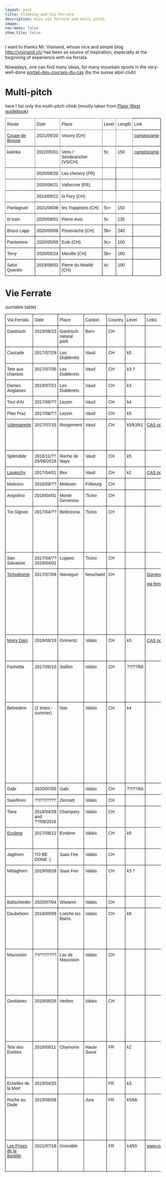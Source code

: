 ```yaml
---
layout: post
title: Climbing and Via Ferrata
description: main vie ferrate and multi-pitch
image: 
nav-menu: false
show_tile: false
---
```



I want to thanks Mr. Visinand, whose nice and simple blog <a href="http://visinand.ch/">http://visinand.ch/</a>  has been as source of inspiration, especially at the beginning of experience with via ferrata.

Nowadays, one can find many ideas, for many mountain sports in the very-well-done 
<a href="https://www.sac-cas.ch/fr/cabanes-et-courses/portail-des-courses-du-cas/">portail-des-courses-du-cas</a> (by the suisse alpin club)  


# Multi-pitch

here I list only the multi-pitch climb (mostly taken from [Plaisr West guidebook](https://www.filidor.ch/en/))


<style type="text/css">
.tg  {border-collapse:collapse;border-spacing:0;margin:0px auto;}
.tg td{border-color:black;border-style:solid;border-width:1px;font-family:Arial, sans-serif;font-size:14px;
  overflow:hidden;padding:10px 5px;word-break:normal;}
.tg th{border-color:black;border-style:solid;border-width:1px;font-family:Arial, sans-serif;font-size:14px;
  font-weight:normal;overflow:hidden;padding:10px 5px;word-break:normal;}
.tg .tg-ul38{position:-webkit-sticky;position:sticky;text-align:left;top:-1px;vertical-align:top;will-change:transform}
.tg .tg-j1i3{border-color:inherit;position:-webkit-sticky;position:sticky;text-align:left;top:-1px;vertical-align:top;
  will-change:transform}
.tg .tg-0pky{border-color:inherit;text-align:left;vertical-align:top}
.tg .tg-0lax{text-align:left;vertical-align:top}
.tg-sort-header::-moz-selection{background:0 0}
.tg-sort-header::selection{background:0 0}.tg-sort-header{cursor:pointer}
.tg-sort-header:after{content:'';float:right;margin-top:7px;border-width:0 5px 5px;border-style:solid;
  border-color:#404040 transparent;visibility:hidden}
.tg-sort-header:hover:after{visibility:visible}
.tg-sort-asc:after,.tg-sort-asc:hover:after,.tg-sort-desc:after{visibility:visible;opacity:.4}
.tg-sort-desc:after{border-bottom:none;border-width:5px 5px 0}@media screen and (max-width: 767px) {.tg {width: auto !important;}.tg col {width: auto !important;}.tg-wrap {overflow-x: auto;-webkit-overflow-scrolling: touch;margin: auto 0px;}}</style>
<div class="tg-wrap"><table id="tg-pelZv" class="tg">
<thead>
  <tr>
    <th class="tg-j1i3">Route</th>
    <th class="tg-j1i3">Date</th>
    <th class="tg-j1i3">Place</th>
    <th class="tg-j1i3">Level</th>
    <th class="tg-j1i3">Length</th>
    <th class="tg-ul38">Link</th>
  </tr>
</thead>
<tbody>
  <tr>
    <td class="tg-0pky"> <a href='multi_pitch/coupe_brosse.html'> Coupe de Brosse </a> </td>
    <td class="tg-0pky">2021/09/20</td>
    <td class="tg-0pky">Vouvry (CH)</td>
    <td class="tg-0pky"></td>
    <td class="tg-0pky"></td>
    <td class="tg-0lax"><a href='https://www.camptocamp.org/routes/1255064/fr/se-veillin-coup-de-brosse'>camptocamp </a>  </td>
  </tr>
  <tr>
    <td class="tg-0pky">  kalinka</td>
    <td class="tg-0pky">2022/05/01</td>
    <td class="tg-0pky"> Vens / Sembrancher (VS/CH)</td>
    <td class="tg-0pky">5c</td>
    <td class="tg-0pky">150</td>
    <td class="tg-0lax"><a href='https://www.camptocamp.org/routes/171992/fr/le-troubayet-kalinka'> camptocamp</a> </td>
  </tr>
  <tr>
    <td class="tg-0pky"></td>
    <td class="tg-0pky">2020/06/20</td>
    <td class="tg-0pky">Les chesery (FR)</td>
    <td class="tg-0lax"></td>
    <td class="tg-0pky"></td>
    <td class="tg-0pky"></td>
  </tr>
  <tr>
    <td class="tg-0pky"></td>
    <td class="tg-0pky"><span style="font-weight:400;font-style:normal">2020/06/21</span></td>
    <td class="tg-0pky">Vallorcine (FR)</td>
    <td class="tg-0lax"></td>
    <td class="tg-0pky"></td>
    <td class="tg-0pky"></td>
  </tr>
  <tr>
    <td class="tg-0pky"></td>
    <td class="tg-0pky">2019/09/21</td>
    <td class="tg-0pky">la Fory (CH)</td>
    <td class="tg-0pky"></td>
    <td class="tg-0pky"></td>
    <td class="tg-0pky"></td>
  </tr>
  <tr>
    <td class="tg-0pky">Pantagruel</td>
    <td class="tg-0pky">2021/08/08</td>
    <td class="tg-0pky">les Trappistes  (CH)</td>
    <td class="tg-0pky">5c+</td>
    <td class="tg-0pky">150</td>
    <td class="tg-0lax"></td>
  </tr>
  <tr>
    <td class="tg-0pky">tit train</td>
    <td class="tg-0pky">2020/08/01</td>
    <td class="tg-0pky">Pierre Avoi</td>
    <td class="tg-0pky">5c</td>
    <td class="tg-0pky">130</td>
    <td class="tg-0lax"></td> 
  </tr>
  <tr>
    <td class="tg-0lax">Bravo Lapp</td>
    <td class="tg-0lax">2020/09/06</td>
    <td class="tg-0lax">Pissevache (CH)</td>
    <td class="tg-0lax">5b+</td>
    <td class="tg-0lax">240</td>
    <td class="tg-0lax"></td>
  </tr>
  <tr>
    <td class="tg-0lax">Pantomine</td>
    <td class="tg-0lax">2020/05/09</td>
    <td class="tg-0lax">Eole (CH)</td>
    <td class="tg-0lax">5c+</td>
    <td class="tg-0lax">100</td>
    <td class="tg-0lax"></td>
  </tr>
  <tr>
    <td class="tg-0lax">Terry</td>
    <td class="tg-0lax">2020/05/24</td>
    <td class="tg-0lax">Mieville (CH)</td>
    <td class="tg-0lax">5b+</td>
    <td class="tg-0lax">160</td>
    <td class="tg-0lax"></td>
  </tr>
  <tr>
    <td class="tg-0lax">Salut Quentin</td>
    <td class="tg-0lax">2019/08/03</td>
    <td class="tg-0lax">Pierre du Moellé (CH)</td>
    <td class="tg-0lax">4c</td>
    <td class="tg-0lax">100</td>
    <td class="tg-0lax"></td>
  </tr>
</tbody>
</table></div>
<script charset="utf-8">var TGSort=window.TGSort||function(n){"use strict";function r(n){return n?n.length:0}function t(n,t,e,o=0){for(e=r(n);o<e;++o)t(n[o],o)}function e(n){return n.split("").reverse().join("")}function o(n){var e=n[0];return t(n,function(n){for(;!n.startsWith(e);)e=e.substring(0,r(e)-1)}),r(e)}function u(n,r,e=[]){return t(n,function(n){r(n)&&e.push(n)}),e}var a=parseFloat;function i(n,r){return function(t){var e="";return t.replace(n,function(n,t,o){return e=t.replace(r,"")+"."+(o||"").substring(1)}),a(e)}}var s=i(/^(?:\s*)([+-]?(?:\d+)(?:,\d{3})*)(\.\d*)?$/g,/,/g),c=i(/^(?:\s*)([+-]?(?:\d+)(?:\.\d{3})*)(,\d*)?$/g,/\./g);function f(n){var t=a(n);return!isNaN(t)&&r(""+t)+1>=r(n)?t:NaN}function d(n){var e=[],o=n;return t([f,s,c],function(u){var a=[],i=[];t(n,function(n,r){r=u(n),a.push(r),r||i.push(n)}),r(i)<r(o)&&(o=i,e=a)}),r(u(o,function(n){return n==o[0]}))==r(o)?e:[]}function v(n){if("TABLE"==n.nodeName){for(var a=function(r){var e,o,u=[],a=[];return function n(r,e){e(r),t(r.childNodes,function(r){n(r,e)})}(n,function(n){"TR"==(o=n.nodeName)?(e=[],u.push(e),a.push(n)):"TD"!=o&&"TH"!=o||e.push(n)}),[u,a]}(),i=a[0],s=a[1],c=r(i),f=c>1&&r(i[0])<r(i[1])?1:0,v=f+1,p=i[f],h=r(p),l=[],g=[],N=[],m=v;m<c;++m){for(var T=0;T<h;++T){r(g)<h&&g.push([]);var C=i[m][T],L=C.textContent||C.innerText||"";g[T].push(L.trim())}N.push(m-v)}t(p,function(n,t){l[t]=0;var a=n.classList;a.add("tg-sort-header"),n.addEventListener("click",function(){var n=l[t];!function(){for(var n=0;n<h;++n){var r=p[n].classList;r.remove("tg-sort-asc"),r.remove("tg-sort-desc"),l[n]=0}}(),(n=1==n?-1:+!n)&&a.add(n>0?"tg-sort-asc":"tg-sort-desc"),l[t]=n;var i,f=g[t],m=function(r,t){return n*f[r].localeCompare(f[t])||n*(r-t)},T=function(n){var t=d(n);if(!r(t)){var u=o(n),a=o(n.map(e));t=d(n.map(function(n){return n.substring(u,r(n)-a)}))}return t}(f);(r(T)||r(T=r(u(i=f.map(Date.parse),isNaN))?[]:i))&&(m=function(r,t){var e=T[r],o=T[t],u=isNaN(e),a=isNaN(o);return u&&a?0:u?-n:a?n:e>o?n:e<o?-n:n*(r-t)});var C,L=N.slice();L.sort(m);for(var E=v;E<c;++E)(C=s[E].parentNode).removeChild(s[E]);for(E=v;E<c;++E)C.appendChild(s[v+L[E-v]])})})}}n.addEventListener("DOMContentLoaded",function(){for(var t=n.getElementsByClassName("tg"),e=0;e<r(t);++e)try{v(t[e])}catch(n){}})}(document)</script>

# Vie Ferrate

(sortable table)

<style type="text/css">
.tg  {border-collapse:collapse;border-spacing:0;margin:0px auto;}
.tg td{border-color:black;border-style:solid;border-width:1px;font-family:Arial, sans-serif;font-size:14px;
  overflow:hidden;padding:10px 5px;word-break:normal;}
.tg th{border-color:black;border-style:solid;border-width:1px;font-family:Arial, sans-serif;font-size:14px;
  font-weight:normal;overflow:hidden;padding:10px 5px;word-break:normal;}
.tg .tg-ul38{position:-webkit-sticky;position:sticky;text-align:left;top:-1px;vertical-align:top;will-change:transform}
.tg .tg-0lax{text-align:left;vertical-align:top}
.tg-sort-header::-moz-selection{background:0 0}
.tg-sort-header::selection{background:0 0}.tg-sort-header{cursor:pointer}
.tg-sort-header:after{content:'';float:right;margin-top:7px;border-width:0 5px 5px;border-style:solid;
  border-color:#404040 transparent;visibility:hidden}
.tg-sort-header:hover:after{visibility:visible}
.tg-sort-asc:after,.tg-sort-asc:hover:after,.tg-sort-desc:after{visibility:visible;opacity:.4}
.tg-sort-desc:after{border-bottom:none;border-width:5px 5px 0}@media screen and (max-width: 767px) {.tg {width: auto !important;}.tg col {width: auto !important;}.tg-wrap {overflow-x: auto;-webkit-overflow-scrolling: touch;margin: auto 0px;}}</style>
<div class="tg-wrap"><table id="tg-9U8Ej" class="tg">
<thead>
  <tr>
    <th class="tg-ul38">Via Ferrata</th>
    <th class="tg-ul38">Date</th>
    <th class="tg-ul38">Place</th>
    <th class="tg-ul38">Canton</th>
    <th class="tg-ul38">Country</th>
    <th class="tg-ul38">Level</th>
    <th class="tg-ul38">Links</th>
    <th class="tg-ul38">Comments</th>
  </tr>
</thead>
<tbody>
  <tr>
    <td class="tg-0lax">Gantrisch</td>
    <td class="tg-0lax">2019/06/23</td>
    <td class="tg-0lax">Gantrisch natural park</td>
    <td class="tg-0lax">Bern</td>
    <td class="tg-0lax">CH</td>
    <td class="tg-0lax"></td>
    <td class="tg-0lax"></td>
    <td class="tg-0lax"></td>
  </tr>
  <tr>
    <td class="tg-0lax">Cascade</td>
    <td class="tg-0lax">2017/07/29</td>
    <td class="tg-0lax">Les Diablerets</td>
    <td class="tg-0lax">Vaud</td>
    <td class="tg-0lax">CH</td>
    <td class="tg-0lax">k5</td>
    <td class="tg-0lax"></td>
    <td class="tg-0lax"></td>
  </tr>
  <tr>
    <td class="tg-0lax">Tete aux chamois</td>
    <td class="tg-0lax"><span style="font-weight:400;font-style:normal">2017/07/30</span></td>
    <td class="tg-0lax"><span style="font-weight:400;font-style:normal">Les Diablerets</span></td>
    <td class="tg-0lax"><span style="font-weight:400;font-style:normal">Vaud</span></td>
    <td class="tg-0lax"><span style="font-weight:400;font-style:normal">CH</span></td>
    <td class="tg-0lax">k3 ?</td>
    <td class="tg-0lax"></td>
    <td class="tg-0lax"></td>
  </tr>
  <tr>
    <td class="tg-0lax">Dames Anglaises</td>
    <td class="tg-0lax"><span style="font-weight:400;font-style:normal">2019/07/21</span></td>
    <td class="tg-0lax"><span style="font-weight:400;font-style:normal">Les Diablerets</span></td>
    <td class="tg-0lax"><span style="font-weight:400;font-style:normal">Vaud</span></td>
    <td class="tg-0lax"><span style="font-weight:400;font-style:normal">CH</span></td>
    <td class="tg-0lax">k3</td>
    <td class="tg-0lax"></td>
    <td class="tg-0lax"></td>
  </tr>
  <tr>
    <td class="tg-0lax">Tour d'AI</td>
    <td class="tg-0lax"><span style="font-weight:400;font-style:normal">2017/06/??</span></td>
    <td class="tg-0lax">Leysin</td>
    <td class="tg-0lax"><span style="font-weight:400;font-style:normal">Vaud</span></td>
    <td class="tg-0lax"><span style="font-weight:400;font-style:normal">CH</span></td>
    <td class="tg-0lax">k4</td>
    <td class="tg-0lax"></td>
    <td class="tg-0lax"></td>
  </tr>
  <tr>
    <td class="tg-0lax">Plan Praz</td>
    <td class="tg-0lax"><span style="font-weight:400;font-style:normal">2017/06/??</span></td>
    <td class="tg-0lax"><span style="font-weight:400;font-style:normal">Leysin</span></td>
    <td class="tg-0lax"><span style="font-weight:400;font-style:normal">Vaud</span></td>
    <td class="tg-0lax"><span style="font-weight:400;font-style:normal">CH</span></td>
    <td class="tg-0lax">k5</td>
    <td class="tg-0lax"></td>
    <td class="tg-0lax"></td>
  </tr>
  <tr>
    <td class="tg-0lax"> <a href="vieferrate/videmanette.html"> Videmanette </a> </td>
    <td class="tg-0lax"><span style="font-weight:400;font-style:normal">2017/07/15</span></td>
    <td class="tg-0lax">Rougement</td>
    <td class="tg-0lax"><span style="font-weight:400;font-style:normal">Vaud</span></td>
    <td class="tg-0lax"><span style="font-weight:400;font-style:normal">CH</span></td>
    <td class="tg-0lax">k5/k3/k1</td>
    <td class="tg-0lax"><a href="https://www.sac-cas.ch/fr/cabanes-et-courses/portail-des-courses-du-cas/1586/via_ferrata">CAS portal</a></td>
    <td class="tg-0lax">we did the k5 -- very nice ferrata, with a view on the fribourg alps </td>
  </tr>
  <tr>
    <td class="tg-0lax">Splendide</td>
    <td class="tg-0lax"><span style="font-weight:400;font-style:normal">2016/11/??</span><br><span style="font-weight:400;font-style:normal">05/08/2018</span></td>
    <td class="tg-0lax">Roche de Naye</td>
    <td class="tg-0lax"><span style="font-weight:400;font-style:normal">Vaud</span></td>
    <td class="tg-0lax"><span style="font-weight:400;font-style:normal">CH</span></td>
    <td class="tg-0lax">k5</td>
    <td class="tg-0lax"></td>
    <td class="tg-0lax"></td>
  </tr>
  <tr>
    <td class="tg-0lax"> <a href="vieferrate/bex.html"> Lavanchy</a>  </td>
    <td class="tg-0lax">2017/04/01</td>
    <td class="tg-0lax">Bex</td>
    <td class="tg-0lax"><span style="font-weight:400;font-style:normal">Vaud</span></td>
    <td class="tg-0lax"><span style="font-weight:400;font-style:normal">CH</span></td>
    <td class="tg-0lax">k2</td>
    <td class="tg-0lax"><a href="https://www.sac-cas.ch/fr/cabanes-et-courses/portail-des-courses-du-cas/falaise-du-lavanchy-7791/via-ferrata/via-ferrata-du-lavanchy-712/">CAS portal</a></td>
    <td class="tg-0lax"></td>
  </tr>
  <tr>
    <td class="tg-0lax">Moleson</td>
    <td class="tg-0lax">2016/09/??</td>
    <td class="tg-0lax">Moleson</td>
    <td class="tg-0lax">Fribourg</td>
    <td class="tg-0lax">CH</td>
    <td class="tg-0lax"></td>
    <td class="tg-0lax"></td>
    <td class="tg-0lax">my first one :)</td>
  </tr>
  <tr>
    <td class="tg-0lax">Angiolino</td>
    <td class="tg-0lax"><span style="font-weight:400;font-style:normal">2018/04/01</span></td>
    <td class="tg-0lax">Monte Generoso</td>
    <td class="tg-0lax">Ticino</td>
    <td class="tg-0lax">CH</td>
    <td class="tg-0lax"></td>
    <td class="tg-0lax"></td>
    <td class="tg-0lax"></td>
  </tr>
  <tr>
    <td class="tg-0lax">Tre Signori</td>
    <td class="tg-0lax"><span style="font-weight:400;font-style:normal">2017/04/??</span></td>
    <td class="tg-0lax">Bellinzona</td>
    <td class="tg-0lax">Ticino</td>
    <td class="tg-0lax">CH</td>
    <td class="tg-0lax"></td>
    <td class="tg-0lax"></td>
    <td class="tg-0lax">pretty long one -- do not underestimate the time, especially if you are going in a rainy season</td>
  </tr>
  <tr>
    <td class="tg-0lax">San Salvatore</td>
    <td class="tg-0lax"><span style="font-weight:400;font-style:normal">2017/04/??</span><br><span style="font-weight:400;font-style:normal">2018/04/02</span></td>
    <td class="tg-0lax">Lugano</td>
    <td class="tg-0lax"><span style="font-weight:400;font-style:normal">Ticino</span></td>
    <td class="tg-0lax">CH</td>
    <td class="tg-0lax"></td>
    <td class="tg-0lax"></td>
    <td class="tg-0lax"></td>
  </tr>
  <tr>
    <td class="tg-0lax"> <a href="vieferrate/tichodrome.html"> Tichodrome</a></td>
    <td class="tg-0lax">2017/07/09</td>
    <td class="tg-0lax">Noiraigue</td>
    <td class="tg-0lax">Neuchatel</td>
    <td class="tg-0lax">CH</td>
    <td class="tg-0lax"></td>
    <td class="tg-0lax"><a href="https://www.myswitzerland.com/en-ch/experiences/route/through-the-areuse-gorge/">Gorges</a>
    <p>  <a href="https://www.sac-cas.ch/fr/cabanes-et-courses/portail-des-courses-du-cas/la-clusette-7441/via-ferrata/via-ferrata-du-tichodrome-979/">via ferrata on CAS</a> </p> </td>
    <td class="tg-0lax">very easy one -- best for beginners&nbsp;&nbsp;<br> where I met probably the most smiling person so far: Amir :) (we also walked down the  gorges de l'Areuse</td>
  </tr>
  <tr>
    <td class="tg-0lax"> <a href="./vieferrate/moiry.html"> Moiry Dam </a>  </td>
    <td class="tg-0lax">2018/08/19</td>
    <td class="tg-0lax">Grimentz</td>
    <td class="tg-0lax">Valais</td>
    <td class="tg-0lax">CH</td>
    <td class="tg-0lax">k5</td>
    <td class="tg-0lax"> <a href="https://www.sac-cas.ch/fr/cabanes-et-courses/portail-des-courses-du-cas/gite-du-lac-de-moiry-7801/via-ferrata/de-moiry-via-ferrata-upper-section-734/" > CAS portal </a> </td>
    <td class="tg-0lax">the harder variant can be bypassed with an easier one</td>
  </tr>
  <tr>
    <td class="tg-0lax">Farinetta</td>
    <td class="tg-0lax">2017/06/10</td>
    <td class="tg-0lax">Saillon</td>
    <td class="tg-0lax">Valais</td>
    <td class="tg-0lax">CH</td>
    <td class="tg-0lax">??/??/k6</td>
    <td class="tg-0lax"></td>
    <td class="tg-0lax">mind that there are 2 exit ways -- so, you can still get out, according to your level</td>
  </tr>
  <tr>
    <td class="tg-0lax">Belvedere</td>
    <td class="tg-0lax">(2 times - summer)</td>
    <td class="tg-0lax">Nax</td>
    <td class="tg-0lax">Valais</td>
    <td class="tg-0lax">CH</td>
    <td class="tg-0lax">k4</td>
    <td class="tg-0lax"></td>
    <td class="tg-0lax">beatiful view (as the name says :)) // a classical for beginners, although theres is a little which requires more effort (probably the reason why they assigned k4, otherwise more a k3/k2)</td>
  </tr>
  <tr>
    <td class="tg-0lax">Gabi</td>
    <td class="tg-0lax">2020/07/05</td>
    <td class="tg-0lax">Gabi</td>
    <td class="tg-0lax">Valais</td>
    <td class="tg-0lax">CH</td>
    <td class="tg-0lax">??/??/k6</td>
    <td class="tg-0lax"></td>
    <td class="tg-0lax"></td>
  </tr>
  <tr>
    <td class="tg-0lax">Sweifinen</td>
    <td class="tg-0lax">??/??/????</td>
    <td class="tg-0lax">Zermatt</td>
    <td class="tg-0lax">Valais</td>
    <td class="tg-0lax">CH</td>
    <td class="tg-0lax"></td>
    <td class="tg-0lax"></td>
    <td class="tg-0lax"></td>
  </tr>
  <tr>
    <td class="tg-0lax">Tiere</td>
    <td class="tg-0lax">2018/04/28 and ??/09/2016</td>
    <td class="tg-0lax">Champery</td>
    <td class="tg-0lax"><span style="font-weight:400;font-style:normal">Valais</span></td>
    <td class="tg-0lax">CH</td>
    <td class="tg-0lax"></td>
    <td class="tg-0lax"></td>
    <td class="tg-0lax"></td>
  </tr>
  <tr>
    <td class="tg-0lax"> <a href='vieferrate/evolene.html' > Evolene </a></td>
    <td class="tg-0lax">2017/08/12</td>
    <td class="tg-0lax"><span style="font-weight:400;font-style:normal">Evolene</span></td>
    <td class="tg-0lax">Valais</td>
    <td class="tg-0lax">CH</td>
    <td class="tg-0lax">k5</td>
    <td class="tg-0lax"></td>
    <td class="tg-0lax">great view, once you reach the end </td>
  </tr>
  <tr>
    <td class="tg-0lax">Jagihorn</td>
    <td class="tg-0lax">TO BE DONE :)</td>
    <td class="tg-0lax">Saas Fee</td>
    <td class="tg-0lax">Valais</td>
    <td class="tg-0lax">CH</td>
    <td class="tg-0lax"></td>
    <td class="tg-0lax"></td>
    <td class="tg-0lax"></td>
  </tr>
  <tr>
    <td class="tg-0lax">Mittaghorn</td>
    <td class="tg-0lax">2019/09/28</td>
    <td class="tg-0lax">Saas Fee</td>
    <td class="tg-0lax">Valais</td>
    <td class="tg-0lax">CH</td>
    <td class="tg-0lax">k3 ?</td>
    <td class="tg-0lax"></td>
    <td class="tg-0lax">altitude experience - about 3100m -- in the saas valley</td>
  </tr>
  <tr>
    <td class="tg-0lax">Baltschieder</td>
    <td class="tg-0lax">2020/07/04</td>
    <td class="tg-0lax">Wiwanni</td>
    <td class="tg-0lax">Valais</td>
    <td class="tg-0lax">CH</td>
    <td class="tg-0lax"></td>
    <td class="tg-0lax"></td>
    <td class="tg-0lax"></td>
  </tr>
  <tr>
    <td class="tg-0lax">Daubehorn</td>
    <td class="tg-0lax">2018/09/09</td>
    <td class="tg-0lax"><span style="font-weight:400;font-style:normal">Loeche les Bains</span></td>
    <td class="tg-0lax">Valais</td>
    <td class="tg-0lax">CH</td>
    <td class="tg-0lax">k6</td>
    <td class="tg-0lax"></td>
    <td class="tg-0lax">probably the longest in the world; very demanding; consider 6h + access + way back</td>
  </tr>
  <tr>
    <td class="tg-0lax">Mauvoisin</td>
    <td class="tg-0lax">??/??/????</td>
    <td class="tg-0lax">Lac de <span style="font-weight:400;font-style:normal">Mauvoisin</span></td>
    <td class="tg-0lax">Valais</td>
    <td class="tg-0lax">CH</td>
    <td class="tg-0lax"></td>
    <td class="tg-0lax"></td>
    <td class="tg-0lax">very nice, along gorge of river, with many bridges - ok for beginners which are not scared</td>
  </tr>
  <tr>
    <td class="tg-0lax">Gentianes</td>
    <td class="tg-0lax">2018/08/26</td>
    <td class="tg-0lax">Verbier</td>
    <td class="tg-0lax">Valais</td>
    <td class="tg-0lax">CH</td>
    <td class="tg-0lax"></td>
    <td class="tg-0lax"></td>
    <td class="tg-0lax">walk for access is&nbsp;&nbsp;long and not very nice -- the ferrata is an easy one, with 'altitude experience' </td>
  </tr>
  <tr>
    <td class="tg-0lax">Tete des Evettes</td>
    <td class="tg-0lax">2018/08/11</td>
    <td class="tg-0lax">Chamonix</td>
    <td class="tg-0lax">Haute Savoi</td>
    <td class="tg-0lax">FR</td>
    <td class="tg-0lax">k2</td>
    <td class="tg-0lax"></td>
    <td class="tg-0lax">nice, with the typical atmosphere of the Chamonix valley :) </td>
  </tr>
  <tr>
    <td class="tg-0lax">Echelles de la Mort</td>
    <td class="tg-0lax">2019/04/20</td>
    <td class="tg-0lax"></td>
    <td class="tg-0lax"></td>
    <td class="tg-0lax">FR</td>
    <td class="tg-0lax">k3</td>
    <td class="tg-0lax"></td>
    <td class="tg-0lax"></td>
  </tr>
  <tr>
    <td class="tg-0lax">Roche au Dade</td>
    <td class="tg-0lax">2019/06/08</td>
    <td class="tg-0lax"></td>
    <td class="tg-0lax">Jura</td>
    <td class="tg-0lax">FR</td>
    <td class="tg-0lax">k5/k6</td>
    <td class="tg-0lax"></td>
    <td class="tg-0lax">at the beginning we did the very hard variant, short but K6! -- rest is ok for trained climbers </td>
  </tr>
  <tr>
  <td class="tg-0lax"> <a href= "vieferrate/bastille.html"> Les Prises de la Bastille </a> </td>
  <td class="tg-0lax">2021/07/18</td>
  <td class="tg-0lax">Grenoble</td>
  <td class="tg-0lax"></td>
  <td class="tg-0lax">FR</td>
  <td class="tg-0lax">k4/k5</td>
  <td class="tg-0lax"> <a  href="https://www.viaferrata.org/index.php/fr/via-ferrata/via-ferrata-france/23-via-ferrata-en-france/79-32-via-ferrata-prise-de-la-bastille-grenoble-isere,-france.html" > www.viaferrata.org </a> </td>
  <td class="tg-0lax"> mind going to the right (k5) on the second biforcation... or not :) </td>
</tr>

</tbody>
</table></div>
<script charset="utf-8">var TGSort=window.TGSort||function(n){"use strict";function r(n){return n?n.length:0}function t(n,t,e,o=0){for(e=r(n);o<e;++o)t(n[o],o)}function e(n){return n.split("").reverse().join("")}function o(n){var e=n[0];return t(n,function(n){for(;!n.startsWith(e);)e=e.substring(0,r(e)-1)}),r(e)}function u(n,r,e=[]){return t(n,function(n){r(n)&&e.push(n)}),e}var a=parseFloat;function i(n,r){return function(t){var e="";return t.replace(n,function(n,t,o){return e=t.replace(r,"")+"."+(o||"").substring(1)}),a(e)}}var s=i(/^(?:\s*)([+-]?(?:\d+)(?:,\d{3})*)(\.\d*)?$/g,/,/g),c=i(/^(?:\s*)([+-]?(?:\d+)(?:\.\d{3})*)(,\d*)?$/g,/\./g);function f(n){var t=a(n);return!isNaN(t)&&r(""+t)+1>=r(n)?t:NaN}function d(n){var e=[],o=n;return t([f,s,c],function(u){var a=[],i=[];t(n,function(n,r){r=u(n),a.push(r),r||i.push(n)}),r(i)<r(o)&&(o=i,e=a)}),r(u(o,function(n){return n==o[0]}))==r(o)?e:[]}function v(n){if("TABLE"==n.nodeName){for(var a=function(r){var e,o,u=[],a=[];return function n(r,e){e(r),t(r.childNodes,function(r){n(r,e)})}(n,function(n){"TR"==(o=n.nodeName)?(e=[],u.push(e),a.push(n)):"TD"!=o&&"TH"!=o||e.push(n)}),[u,a]}(),i=a[0],s=a[1],c=r(i),f=c>1&&r(i[0])<r(i[1])?1:0,v=f+1,p=i[f],h=r(p),l=[],g=[],N=[],m=v;m<c;++m){for(var T=0;T<h;++T){r(g)<h&&g.push([]);var C=i[m][T],L=C.textContent||C.innerText||"";g[T].push(L.trim())}N.push(m-v)}t(p,function(n,t){l[t]=0;var a=n.classList;a.add("tg-sort-header"),n.addEventListener("click",function(){var n=l[t];!function(){for(var n=0;n<h;++n){var r=p[n].classList;r.remove("tg-sort-asc"),r.remove("tg-sort-desc"),l[n]=0}}(),(n=1==n?-1:+!n)&&a.add(n>0?"tg-sort-asc":"tg-sort-desc"),l[t]=n;var i,f=g[t],m=function(r,t){return n*f[r].localeCompare(f[t])||n*(r-t)},T=function(n){var t=d(n);if(!r(t)){var u=o(n),a=o(n.map(e));t=d(n.map(function(n){return n.substring(u,r(n)-a)}))}return t}(f);(r(T)||r(T=r(u(i=f.map(Date.parse),isNaN))?[]:i))&&(m=function(r,t){var e=T[r],o=T[t],u=isNaN(e),a=isNaN(o);return u&&a?0:u?-n:a?n:e>o?n:e<o?-n:n*(r-t)});var C,L=N.slice();L.sort(m);for(var E=v;E<c;++E)(C=s[E].parentNode).removeChild(s[E]);for(E=v;E<c;++E)C.appendChild(s[v+L[E-v]])})})}}n.addEventListener("DOMContentLoaded",function(){for(var t=n.getElementsByClassName("tg"),e=0;e<r(t);++e)try{v(t[e])}catch(n){}})}(document)</script>